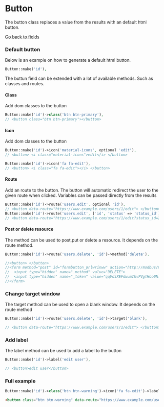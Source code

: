 # Button
The button class replaces a value from the results with an default html button.

[Go back to fields](https://singlequote.github.io/Laravel-datatables/fields)

### Default button
Below is an example on how to generate a default html button.

```php
Button::make('id'),
```
The buttun field can be extended with a lot of available methods. Such as classes and routes. 

#### Class
Add dom classes to the button

```php
Button::make('id')->class('btn btn-primary'),
// <button class="btn btn-primary"></button>
```

#### Icon
Add dom classes to the button

```php
Button::make('id')->icon('material-icons', optional 'edit'),
// <button> <i class="material-icons">edit</i> </button>

Button::make('id')->icon('fa fa-edit'),
// <button> <i class="fa fa-edit"></i> </button>
```

#### Route
Add an route to the button. The button will automatic redirect the user to the given route when clicked.
Variables can be passed directly from the results

```php
Button::make('id')->route('users.edit', optional 'id'),
// <button data-route="https://www.example.com/users/1/edit"> </button>
Button::make('id')->route('users.edit', ['id', 'status' => 'status_id']), //arrays can also be passed
// <button data-route="https://www.example.com/users/1/edit?status_id=2"> </button>
```

#### Post or delete resource
The method can be used to post,put or delete a resource. It depends on the route method.

```php
Button::make('id')->route('users.delete', 'id')->method('delete'),

//<button> </button>
//<form method="post" id="formbutton_prlwrinww" action="http://modbus/modbus/1"></form>
//  <input type="hidden" name="_method" value="DELETE">
//  <input type="hidden" name="_token" value="qqVdiXEFdwumIhvPVgtHoo0NlQA9sNmVHukMbhEa">
//</form>
```
### Change target window
The target method can be used to open a blank window. It depends on the route method

```php
Button::make('id')->route('users.delete', 'id')->target('blank'),

// <button data-route="https://www.example.com/users/1/edit"> </button>
```

### Add label
The label method can be used to add a label to the button

```php
Button::make('id')->label('edit user'),

// <button>edit user</button>
```

### Full example
```php
Button::make('id')->class('btn btn-warning')->icon('fa fa-edit')->label('Edit user')->route('users.edit', 'id')->target('blank');

```

```html
<button class="btn btn-warning" data-route="https://www.example.com/users/1/edit"> <i class="fa fa-edit"></i> Edit user</button>
```
